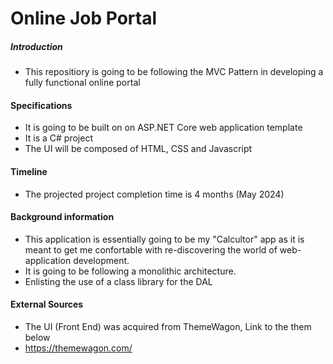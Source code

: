 # Online Job Portal
##### Introduction 
- This repositiory is going to be following the MVC Pattern in developing a fully functional online portal
#### Specifications
- It is going to be built on on ASP.NET Core web application template
- It is a C# project
- The UI will be composed of HTML, CSS and Javascript
#### Timeline
- The projected project completion time is 4 months (May 2024)

#### Background information 
- This application is essentially going to be my "Calcultor" app as it is meant to get me confortable with re-discovering the world of web-application development.
- It is going to be following a monolithic architecture.
- Enlisting the use of a class library for the DAL 
#### External Sources 
- The UI (Front End) was acquired from ThemeWagon, Link to the them below 
- https://themewagon.com/

